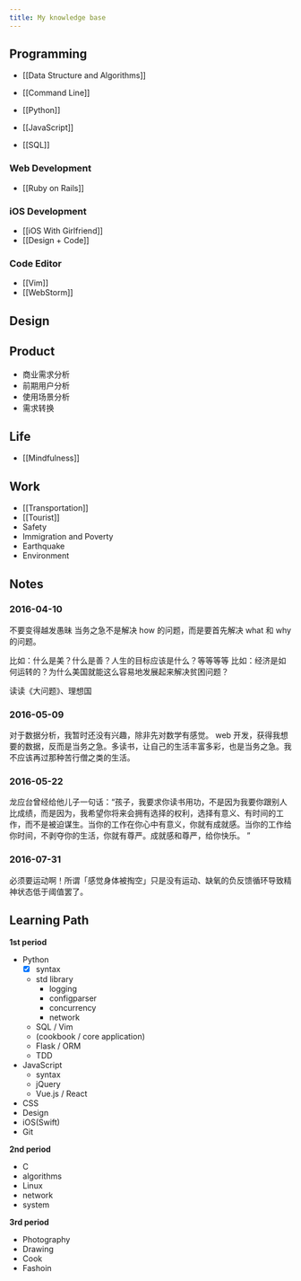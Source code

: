 ```yaml
---
title: My knowledge base
---
```

## Programming

- [[Data Structure and Algorithms]]

- [[Command Line]]
- [[Python]]
- [[JavaScript]]
- [[SQL]]

### Web Development

- [[Ruby on Rails]]

### iOS Development
- [[iOS With Girlfriend]]
- [[Design + Code]]

### Code Editor

- [[Vim]]
- [[WebStorm]]

## Design

## Product
- 商业需求分析
- 前期用户分析
- 使用场景分析
- 需求转换

## Life

- [[Mindfulness]]


## Work
- [[Transportation]]
- [[Tourist]]
- Safety
- Immigration and Poverty
- Earthquake
- Environment

## Notes

### 2016-04-10
不要变得越发愚昧
当务之急不是解决 how 的问题，而是要首先解决 what 和 why 的问题。

比如：什么是美？什么是善？人生的目标应该是什么？等等等等
比如：经济是如何运转的？为什么美国就能这么容易地发展起来解决贫困问题？

读读《大问题》、理想国

### 2016-05-09
对于数据分析，我暂时还没有兴趣，除非先对数学有感觉。
web 开发，获得我想要的数据，反而是当务之急。多读书，让自己的生活丰富多彩，也是当务之急。我不应该再过那种苦行僧之类的生活。

### 2016-05-22
龙应台曾经给他儿子一句话：“孩子，我要求你读书用功，不是因为我要你跟别人比成绩，而是因为，我希望你将来会拥有选择的权利，选择有意义、有时间的工作，而不是被迫谋生。当你的工作在你心中有意义，你就有成就感。当你的工作给你时间，不剥夺你的生活，你就有尊严。成就感和尊严，给你快乐。 ”

### 2016-07-31
必须要运动啊！所谓「感觉身体被掏空」只是没有运动、缺氧的负反馈循环导致精神状态低于阈值罢了。

## Learning Path

**1st period**

- Python
  - [x] syntax
  - std library
    - logging
    - configparser
    - concurrency
    - network
  - SQL / Vim
  - (cookbook / core application)
  - Flask / ORM
  - TDD
- JavaScript
  - syntax
  - jQuery
  - Vue.js / React
- CSS
- Design
- iOS(Swift)
- Git

**2nd period**

- C
- algorithms
- Linux
- network
- system


**3rd period**

- Photography
- Drawing
- Cook
- Fashoin

